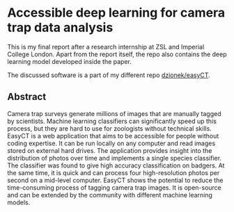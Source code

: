 # Accessible deep learning for camera trap data analysis

This is my final report after a research internship at ZSL and Imperial College London. Apart from the report itself, the repo also contains the deep learning model developed inside the paper.

The discussed software is a part of my different repo [dzionek/easyCT](https://github.com/dzionek/easyCT).

## Abstract
Camera trap surveys generate millions of images that are manually tagged by scientists. Machine learning
classifiers can significantly speed up this process, but they are hard to use for zoologists without technical
skills. EasyCT is a web application that aims to be accessible for people without coding expertise. It can
be run locally on any computer and read images stored on external hard drives. The application provides
insight into the distribution of photos over time and implements a single species classifier. The classifier
was found to give high accuracy classification on badgers. At the same time, it is quick and can process
four high-resolution photos per second on a mid-level computer. EasyCT shows the potential to reduce
the time-consuming process of tagging camera trap images. It is open-source and can be extended by the
community with different machine learning models.
